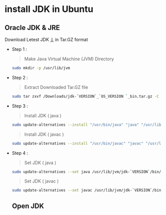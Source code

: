 # install JDK in Ubuntu
## Oracle JDK & JRE
Download Letest JDK [⇩](https://www.oracle.com/java/technologies/javase-downloads.html) in Tar.GZ format
- Step 1 :
  > Make Java Virtual Machine (JVM) Directory 
  ```bash
  sudo mkdir -p /usr/lib/jvm
  ```
- Step 2 :
  > Extract Downloaded Tar.GZ file 
  ```bash
  sudo tar zxvf /Downloads/jdk-`VERSION`_`OS_VERSION `_bin.tar.gz -C /usr/lib/jvm
  ```
- Step 3 :
  > Install JDK ( java )
  ```bash
  sudo update-alternatives --install "/usr/bin/java" "java" "/usr/lib/jvm/jdk-`VERSION`/bin/java" 1
  ```
  > Install JDK ( javac )
  ```bash
  sudo update-alternatives --install "/usr/bin/javac" "javac" "/usr/lib/jvm/jdk-`VERSION`/bin/javac" 1
  ```
- Step 4 :
  > Set JDK ( java )
  ```bash
  sudo update-alternatives --set java /usr/lib/jvm/jdk-`VERSION`/bin/java
  ```
  > Set JDK ( javac )
  ```bash
  sudo update-alternatives --set javac /usr/lib/jvm/jdk-`VERSION`/bin/javac
  ```
  ## Open JDK 
